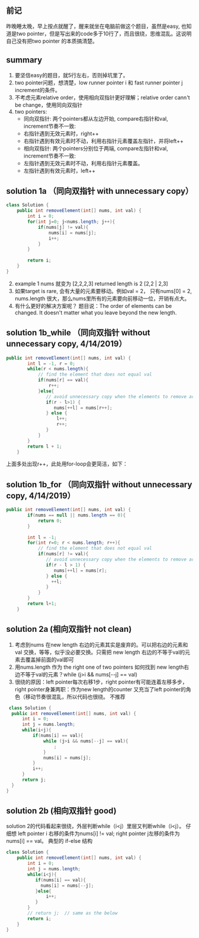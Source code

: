 ## 前记
昨晚睡太晚，早上按点就醒了，醒来就坐在电脑前做这个题目，虽然是easy, 也知道是two pointer，但是写出来的code多于10行了，而且很绕，思维混乱。这说明自己没有把two pointer
的本质搞清楚。

## summary
1. 要坚信easy的题目，就5行左右，否则掉坑里了。 
2. two pointer问题，想清楚，low runner pointer i 和 fast runner pointer j increment的条件。
3. 不考虑元素relative order，使用相向双指针更好理解；relative order cann't be change，使用同向双指针
4. two pointers: 
   * 同向双指针: 两个pointers都从左边开始, compare右指针和val, increment节奏不一致: 
    * 右指针遇到无效元素时，right++
    * 右指针遇到有效元素时不动，利用右指针元素覆盖左指针，并将left++
   * 相向双指针: 两个pointers分别位于两端, compare左指针和val, increment节奏不一致: 
    * 左指针遇到无效元素时不动，利用右指针元素覆盖。
    * 左指针遇到有效元素时，left++
 

## solution 1a （同向双指针 with unnecessary copy）
```java
class Solution {
    public int removeElement(int[] nums, int val) {  
        int i = 0;
        for(int j=0; j<nums.length; j++){
            if(nums[j] != val){
                nums[i] = nums[j];
                i++;
            }
        }
       
        return i;     
    }
}
```
2. example 1 nums 就变为 [2,2,2,3] returned length is 2 [2,2 | 2,3]
3. 如果target is rare, 会有大量的元素要移动。例如val = 2， 只有nums[0] = 2, nums.length 很大，那么nums里所有的元素要向前移动一位，开销有点大。 
4. 有什么更好的解决方案呢？ 题目说：The order of elements can be changed. It doesn't matter what you leave beyond the new length.
## solution 1b_while （同向双指针 without unnecessary copy, 4/14/2019）
```java
public int removeElement(int[] nums, int val) {          
        int l = -1, r = 0;
        while(r < nums.length){
            // find the element that does not equal val
            if(nums[r] == val){
                r++;
            }else{
               // avoid unnecessary copy when the elements to remove are rare
               if(r - l>1) {
                  nums[++l] = nums[r++];
               } else {
                   l++;
                   r++;
               }
            }  
        }      
        return l + 1;
    }
```
上面多处出现r++，此处用for-loop会更简洁，如下：
## solution 1b_for （同向双指针 without unnecessary copy, 4/14/2019）
```java
public int removeElement(int[] nums, int val) {
        if(nums == null || nums.length == 0){
            return 0;
        }
                
        int l = -1;
        for(int r=0; r < nums.length; r++){
            // find the element that does not equal val
            if(nums[r] != val){     
               // avoid unnecessary copy when the elements to remove are rare
               if(r - l > 1) {
                  nums[++l] = nums[r];
               } else {
                 ++l; 
               }
            }  
        }      
        return l+1;
    }
```
## solution 2a (相向双指针 not clean) 
1. 考虑到nums 在new length 右边的元素其实是废弃的。可以把右边的元素和val 交换，等等，似乎没必要交换。只需把 new length 右边的不等于val的元素去覆盖掉前面的val即可
2. 用nums.length 作为 the right one of two pointers 
  如何找到 new length右边不等于val的元素？while (j>i && nums[--j] == val)
3. 很绕的原因：left pointer每次右移1步，right pointer有可能连着左移多步， right pointer身兼两职：作为new length的counter
   又充当了left pointer的角色（移动节奏很混乱，所以代码也很绕。 不推荐
  ```java
   class Solution {
    public int removeElement(int[] nums, int val) {  
        int i = 0;
        int j = nums.length; 
        while(i<j){
            if(nums[i] == val){ 
                while (j>i && nums[--j] == val){
                    ;
                }
                nums[i] = nums[j];  
            } 
            i++;
        } 
        return j;     
    }
}  
```
## solution 2b (相向双指针 good)
solution 2的代码看起来很绕，外层判断while（i<j）里层又判断while（i<j）。
仔细想 left pointer i 右移的条件为nums[i] != val; right pointer j左移的条件为nums[i] == val。 典型的 if-else 结构
```java
class Solution {
    public int removeElement(int[] nums, int val) {  
        int i = 0;
        int j = nums.length; 
        while(i<j){
           if(nums[i] == val){
             nums[i] = nums[--j]; 
           }else{
               i++;
           } 
        }
        // return j;  // same as the below 
        return i;
    }
}
```

